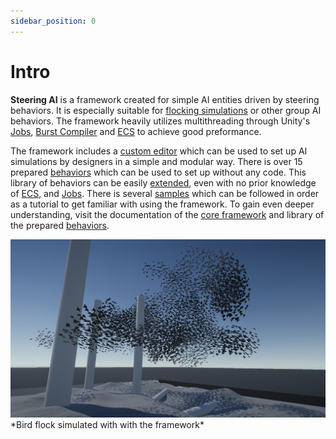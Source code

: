 ```yaml
---
sidebar_position: 0
---
```


# Intro

**Steering AI** is a framework created for simple AI entities driven by steering behaviors. It is especially suitable for [flocking simulations](samples/flocking) or other group AI behaviors. The framework heavily utilizes multithreading through Unity's [Jobs](https://docs.unity3d.com/Manual/job-system.html), [Burst Compiler](https://docs.unity3d.com/Packages/com.unity.burst@1.8/manual/index.html) and [ECS](https://docs.unity3d.com/Packages/com.unity.entities@1.3/manual/index.html) to achieve good preformance. 

The framework includes a [custom editor](/docs/documentation-core/editor) which can be used to set up AI simulations by designers in a simple and modular way. There is over 15 prepared [behaviors](/docs/category/behaviors-1) which can be used to set up without any code. This library of behaviors can be easily [extended](/docs/category/behaviors), even with no prior knowledge of [ECS](https://docs.unity3d.com/Packages/com.unity.entities@1.3/manual/index.html), and [Jobs](https://docs.unity3d.com/Manual/job-system.html). There is several [samples](/docs/category/samples) which can be followed in order as a tutorial to get familiar with using the framework. To gain even deeper understanding, visit the documentation of the [core framework](/docs/category/documentation-core) and library of the prepared [behaviors](/docs/category/behaviors-1).

<img src="/img/samples/full-example/Main2.png" alt="Description of the image"/>
*Bird flock simulated with with the framework*
